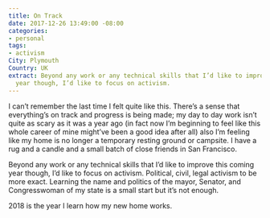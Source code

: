 ```yaml
---
title: On Track
date: 2017-12-26 13:49:00 -08:00
categories:
- personal
tags:
- activism
City: Plymouth
Country: UK
extract: Beyond any work or any technical skills that I’d like to improve this coming
  year though, I’d like to focus on activism.
---
```


I can’t remember the last time I felt quite like this. There’s a sense that everything’s on track and progress is being made; my day to day work isn’t quite as scary as it was a year ago (in fact now I’m beginning to feel like this whole career of mine might’ve been a good idea after all) also I’m feeling like my home is no longer a temporary resting ground or campsite. I have a rug and a candle and a small batch of close friends in San Francisco.

Beyond any work or any technical skills that I’d like to improve this coming year though, I’d like to focus on activism. Political, civil, legal activism to be more exact. Learning the name and politics of the mayor, Senator, and Congresswoman of my state is a small start but it’s not enough. 

2018 is the year I learn how my new home works.